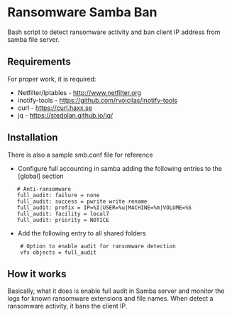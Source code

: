 # Ransomware Samba Ban

Bash script to detect ransomware activity and ban client IP address from samba file server.

## Requirements

For proper work, it is required:
* Netfilter/Iptables - http://www.netfilter.org
* inotify-tools - https://github.com/rvoicilas/inotify-tools
* curl - https://curl.haxx.se
* jq - https://stedolan.github.io/jq/

## Installation

There is also a sample smb.conf file for reference

* Configure full accounting in samba adding the following entries to the [global] section

```
   # Anti-ransomware
   full_audit: failure = none
   full_audit: success = pwrite write rename
   full_audit: prefix = IP=%I|USER=%u|MACHINE=%m|VOLUME=%S
   full_audit: facility = local7
   full_audit: priority = NOTICE
```

* Add the following entry to all shared folders 

```
    # Option to enable audit for ransomware detection
    vfs objects = full_audit
```

## How it works

Basically, what it does is enable full audit in Samba server and monitor the logs for known ransomware extensions and file names. When detect a ransomware activity, it bans the client IP.
